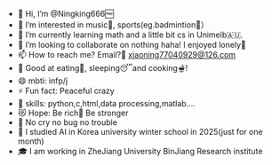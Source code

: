- 👋 Hi, I’m @Ningking666🆓
- 👀 I’m interested in music🎸, sports(eg.badmintion🏸）
- 🌱 I’m currently learning math and a little bit cs in Unimelb🇦🇺.
- 💞️ I’m looking to collaborate on nothing haha! I enjoyed lonely💙
- 📫 How to reach me? Email?📳 xiaoning77040929@126.com
- 💪 Good at eating🍛, sleeping😴and cooking🫕!
- 😄 mbti: infp/j
- ⚡ Fun fact: Peaceful crazy
- 🧠 skills: python,c,html,data processing,matlab....
- 😻 Hope: Be rich🤑 Be stronger
- 👿 No cry no bug no trouble
- 🏫 I studied AI in Korea university winter school in 2025(just for one month)
- 🎓 I am working in ZheJiang University BinJiang Research institute
